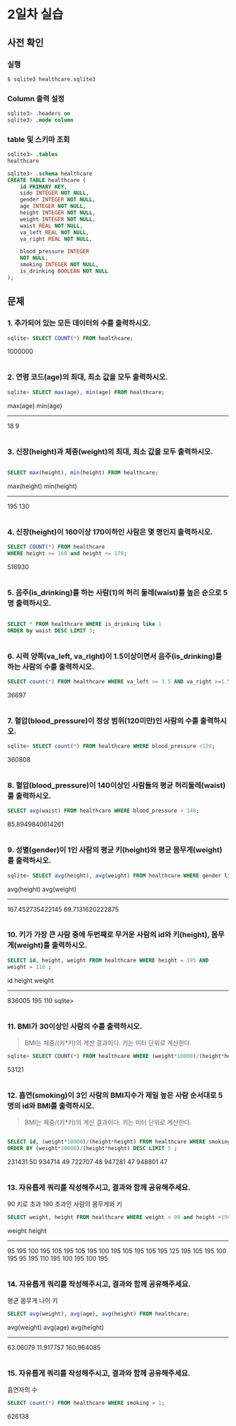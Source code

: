 # 2일차 실습

## 사전 확인

### 실행

```bash
$ sqlite3 healthcare.sqlite3 
```

### Column 출력 설정

```sql
sqlite3> .headers on 
sqlite3> .mode column
```

### table 및 스키마 조회

```sql
sqlite3> .tables
healthcare

sqlite3> .schema healthcare
CREATE TABLE healthcare (
    id PRIMARY KEY,        
    sido INTEGER NOT NULL, 
    gender INTEGER NOT NULL,
    age INTEGER NOT NULL,  
    height INTEGER NOT NULL,
    weight INTEGER NOT NULL,
    waist REAL NOT NULL,   
    va_left REAL NOT NULL, 
    va_right REAL NOT NULL,

    blood_pressure INTEGER 
    NOT NULL,
    smoking INTEGER NOT NULL,
    is_drinking BOOLEAN NOT NULL
);
```

## 문제

### 1. 추가되어 있는 모든 데이터의 수를 출력하시오.

```sql
sqlite> SELECT COUNT(*) FROM healthcare;
```
1000000
```
```

### 2. 연령 코드(age)의 최대, 최소 값을 모두 출력하시오. 

```sql
sqlite> SELECT max(age), min(age) FROM healthcare;
```
max(age)  min(age)
--------  --------
18        9
```
```

### 3. 신장(height)과 체중(weight)의 최대, 최소 값을 모두 출력하시오.

```sql

SELECT max(height), min(height) FROM healthcare;
```
max(height)  min(height)
-----------  -----------
195          130
```
```

### 4. 신장(height)이 160이상 170이하인 사람은 몇 명인지 출력하시오.

```sql
SELECT COUNT(*) FROM healthcare 
WHERE height >= 160 and height <= 170;
```
516930
```
```

### 5. 음주(is_drinking)를 하는 사람(1)의 허리 둘레(waist)를 높은 순으로 5명 출력하시오. 

```sql

SELECT * FROM healthcare WHERE is_drinking like 1 
ORDER by waist DESC LIMIT 5;

```

```
```

### 6. 시력 양쪽(va_left, va_right)이 1.5이상이면서 음주(is_drinking)를 하는 사람의 수를 출력하시오.

```sql
SELECT count(*) FROM healthcare WHERE va_left >= 1.5 AND va_right >=1.5 AND is_drinking = 1;
```
36697
```
```

### 7. 혈압(blood_pressure)이 정상 범위(120미만)인 사람의 수를 출력하시오.

```sql
sqlite> SELECT count(*) FROM healthcare WHERE blood_pressure <120;
```
360808
```
```

### 8. 혈압(blood_pressure)이 140이상인 사람들의 평균 허리둘레(waist)를 출력하시오.

```sql
SELECT avg(waist) FROM healthcare WHERE blood_pressure > 140;
```
85.8949840614261
```
```

### 9. 성별(gender)이 1인 사람의 평균 키(height)와 평균 몸무게(weight)를 출력하시오.

```sql
sqlite> SELECT avg(height), avg(weight) FROM healthcare WHERE gender like 1 ;  
```
avg(height)       avg(weight)
----------------  ----------------
167.452735422145  69.7131620222875
```
```

### 10. 키가 가장 큰 사람 중에 두번째로 무거운 사람의 id와 키(height), 몸무게(weight)를 출력하시오.

```sql
SELECT id, height, weight FROM healthcare WHERE height = 195 AND
weight = 110 ;
```
id      height  weight
------  ------  ------
836005  195     110
sqlite>
```
```

### 11. BMI가 30이상인 사람의 수를 출력하시오. 

> BMI는 체중/(키*키)의 계산 결과이다. 
> 키는 미터 단위로 계산한다.

```sql
sqlite> SELECT COUNT(*) FROM healthcare WHERE (weight*10000)/(height*height) >= 30;
```
53121
```
```

### 12. 흡연(smoking)이 3인 사람의 BMI지수가 제일 높은 사람 순서대로 5명의 id와 BMI를 출력하시오.

> BMI는 체중/(키*키)의 계산 결과이다. 
> 키는 미터 단위로 계산한다.

```sql

SELECT id, (weight*10000)/(height*height) FROM healthcare WHERE smoking = 3 
ORDER BY (weight*10000)/(height*height) DESC LIMIT 5 ;

```
231431  50
934714  49
722707  48
947281  47
948801  47
```
```

### 13. 자유롭게 쿼리를 작성해주시고, 결과와 함께 공유해주세요. 
90 키로 초과 190 초과인 사람의 몸무게와 키

```sql
SELECT weight, height FROM healthcare WHERE weight > 90 and height >190 ;
```
weight  height
------  ------
95      195
100     195
105     195
105     195
100     195
105     195
105     195
125     195
105     195
100     195
95      195
110     195
100     195
100     195
```
```

### 14. 자유롭게 쿼리를 작성해주시고, 결과와 함께 공유해주세요.
평균 몸무게 나이 키
```sql
SELECT avg(weight), avg(age), avg(height) FROM healthcare;
```
avg(weight)  avg(age)   avg(height)
-----------  ---------  -----------
63.06079     11.917757  160.964085
```
```

### 15. 자유롭게 쿼리를 작성해주시고, 결과와 함께 공유해주세요.
흡연자의 수
```sql
SELECT count(*) FROM healthcare WHERE smoking = 1;
```
626138

```
```